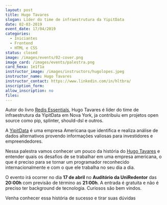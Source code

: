 ```yaml
---
layout: post
title: Hugo Tavares
slogan: Líder do time de infraestrutura da YipitData
date: 02-03-2019
event_date: 17/04/2019
categories:
  - Iniciantes
  - Frontend
  - HTML e CSS
status: closed
image: /images/events/02-cover.png
image_card: /images/events/palestra.png
card_hexa: 1e1f1a
instructor_image: /images/instructors/hugolopes.jpeg
instructor_name: Hugo Tavares
instructor_contact: https://www.linkedin.com/in/hltbra/
inscription_form: 
allow_inscription: no
files: 
---
```



Autor do livro [Redis Essentials](https://www.amazon.com/Redis-Essentials-Maxwell-Dayvson-Silva-ebook/dp/B00ZXFCFLO), Hugo Tavares é líder do time de infraestrutura da YipitData em Nova York, ja contribuiu em projetos open source como pip, splinter, should-dsl e outros.

A [YipitData](https://www.yipitdata.com/) é uma empresa Americana que identifica e realiza análise de dados alternativos provendo informações valiosas para investidores e empreendedores. 

Nessa palestra vamos conhecer um pouco da história do [Hugo Tavares](https://www.linkedin.com/in/hltbra/) e entender quais os desafios de se trabalhar em uma empresa americana, o que é preciso para se tornar um programador reconhecido internacionalmente e com o que ele trabalha no seu dia a dia.

O evento irá ocorrer no dia **17 de abril** no **Auditório da UniRedentor** das **20:00h** com previsão de término as **21:00h**. A entrada é gratuita e não é preciso ter background de tecnologia. Curiosos são bem vindos. 

Venha conhecer essa história de sucesso e tirar suas dúvidas